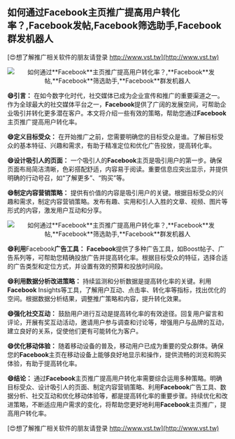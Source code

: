 ## **如何通过**Facebook**主页推广提高用户转化率？,**Facebook**发帖,**Facebook**筛选助手,**Facebook**群发机器人**

[😍想了解推广相关软件的朋友请登录 http://www.vst.tw](http://www.vst.tw)

 <center><img src="https://vst.tw/MP4/tuiguang/png/4.png" alt="如何通过**Facebook**主页推广提高用户转化率？,**Facebook**发帖,**Facebook**筛选助手,**Facebook**群发机器人"></center>

**😄引言：**
在如今数字化时代，社交媒体已成为企业宣传和推广的重要渠道之一。作为全球最大的社交媒体平台之一，**Facebook**提供了广阔的发展空间，可帮助企业吸引并转化更多潜在客户。本文将介绍一些有效的策略，帮助您通过**Facebook**主页推广提高用户转化率。

**😄定义目标受众：**
在开始推广之前，您需要明确您的目标受众是谁。了解目标受众的基本特征、兴趣和需求，有助于精准定位和优化广告投放，提高转化率。

**😄设计吸引人的页面：**
一个吸引人的**Facebook**主页是吸引用户的第一步。确保页面布局简洁清晰，色彩搭配舒适，内容易于阅读。重要信息应突出显示，并提供明确的行动号召，如“了解更多”、“购买”等。

**😄制定内容营销策略：**
提供有价值的内容是吸引用户的关键。根据目标受众的兴趣和需求，制定内容营销策略。发布有趣、实用和引人入胜的文章、视频、图片等形式的内容，激发用户互动和分享。

 <center><img src="https://vst.tw/MP4/tuiguang/png/0.png" alt="如何通过**Facebook**主页推广提高用户转化率？,**Facebook**发帖,**Facebook**筛选助手,**Facebook**群发机器人"></center>

**😄利用**Facebook**广告工具：**
**Facebook**提供了多种广告工具，如Boost帖子、广告系列等，可帮助您精确投放广告并提高转化率。根据目标受众的特征，选择合适的广告类型和定位方式，并设置有效的预算和投放时间段。

**😄利用数据分析改进策略：**
持续监测和分析数据是提高转化率的关键。利用**Facebook** Insights等工具，了解用户互动、点击率、转化率等指标，找出优化的空间。根据数据分析结果，调整推广策略和内容，提升转化效果。

**😄强化社交互动：**
鼓励用户进行互动是提高转化率的有效途径。回复用户留言和评论，开展有奖互动活动，邀请用户参与调查和讨论等，增强用户与品牌的互动，建立良好的关系，促使他们更有可能转化为客户。

**😄优化移动体验：**
随着移动设备的普及，移动用户已成为重要的受众群体。确保您的**Facebook**主页在移动设备上能够良好地显示和操作，提供流畅的浏览和购买体验，有助于提高转化率。

**😄结论：**
通过**Facebook**主页推广提高用户转化率需要综合运用多种策略。明确目标受众、设计吸引人的页面、制定内容营销策略、利用**Facebook**广告工具、数据分析、社交互动和优化移动体验等，都是提高转化率的重要步骤。持续优化和改进策略，不断适应用户需求的变化，将帮助您更好地利用**Facebook**主页推广，提高用户转化率。

[😍想了解推广相关软件的朋友请登录 http://www.vst.tw](http://www.vst.tw)



